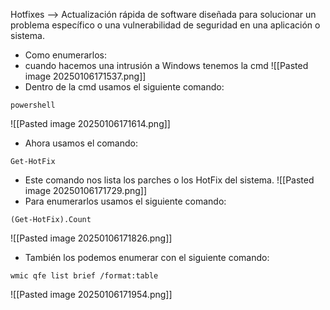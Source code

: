 Hotfixes --> Actualización rápida de software diseñada para solucionar un problema específico o una vulnerabilidad de seguridad en una aplicación o sistema.

- Como enumerarlos:
- cuando hacemos una intrusión a Windows tenemos la cmd
![[Pasted image 20250106171537.png]]
- Dentro de la cmd usamos el siguiente comando:
```
powershell
```
![[Pasted image 20250106171614.png]]
- Ahora usamos el comando:
```
Get-HotFix
```
- Este comando nos lista los parches o los HotFix del sistema.
![[Pasted image 20250106171729.png]]
- Para enumerarlos usamos el siguiente comando:
```
(Get-HotFix).Count
```
![[Pasted image 20250106171826.png]]
- También los podemos enumerar con el siguiente comando:
```
wmic qfe list brief /format:table
```
![[Pasted image 20250106171954.png]]
